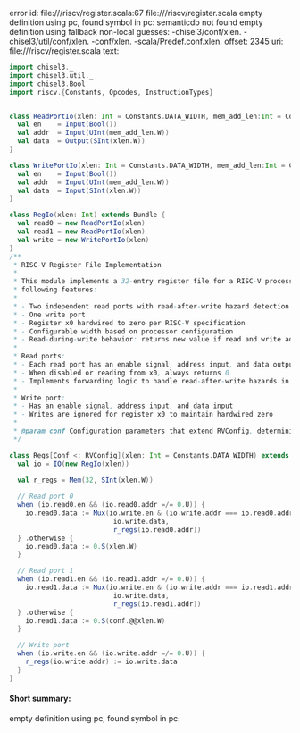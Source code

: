 error id: file://<WORKSPACE>/riscv/register.scala:67
file://<WORKSPACE>/riscv/register.scala
empty definition using pc, found symbol in pc: 
semanticdb not found
empty definition using fallback
non-local guesses:
	 -chisel3/conf/xlen.
	 -chisel3/util/conf/xlen.
	 -conf/xlen.
	 -scala/Predef.conf.xlen.
offset: 2345
uri: file://<WORKSPACE>/riscv/register.scala
text:
```scala
import chisel3._
import chisel3.util._
import chisel3.Bool
import riscv.{Constants, Opcodes, InstructionTypes}


class ReadPortIo(xlen: Int = Constants.DATA_WIDTH, mem_add_len:Int = Constants.MEM_ADDR_WIDTH) extends Bundle {
  val en    = Input(Bool())
  val addr  = Input(UInt(mem_add_len.W))
  val data  = Output(SInt(xlen.W))
}

class WritePortIo(xlen: Int = Constants.DATA_WIDTH, mem_add_len:Int = Constants.MEM_ADDR_WIDTH) extends Bundle {
  val en    = Input(Bool())
  val addr  = Input(UInt(mem_add_len.W))
  val data  = Input(SInt(xlen.W))
}

class RegIo(xlen: Int) extends Bundle {
  val read0 = new ReadPortIo(xlen)
  val read1 = new ReadPortIo(xlen)
  val write = new WritePortIo(xlen)
}
/**
 * RISC-V Register File Implementation
 * 
 * This module implements a 32-entry register file for a RISC-V processor with the
 * following features:
 *
 * - Two independent read ports with read-after-write hazard detection
 * - One write port
 * - Register x0 hardwired to zero per RISC-V specification
 * - Configurable width based on processor configuration
 * - Read-during-write behavior: returns new value if read and write addresses match
 *
 * Read ports:
 * - Each read port has an enable signal, address input, and data output
 * - When disabled or reading from x0, always returns 0
 * - Implements forwarding logic to handle read-after-write hazards in the same cycle
 *
 * Write port:
 * - Has an enable signal, address input, and data input
 * - Writes are ignored for register x0 to maintain hardwired zero
 *
 * @param conf Configuration parameters that extend RVConfig, determining properties like XLEN
 */

class Regs[Conf <: RVConfig](xlen: Int = Constants.DATA_WIDTH) extends Module {
  val io = IO(new RegIo(xlen))
  
  val r_regs = Mem(32, SInt(xlen.W))

  // Read port 0
  when (io.read0.en && (io.read0.addr =/= 0.U)) {
    io.read0.data := Mux(io.write.en & (io.write.addr === io.read0.addr), 
                          io.write.data, 
                          r_regs(io.read0.addr))
  } .otherwise {
    io.read0.data := 0.S(xlen.W)
  }

  // Read port 1
  when (io.read1.en && (io.read1.addr =/= 0.U)) {
    io.read1.data := Mux(io.write.en & (io.write.addr === io.read1.addr),
                          io.write.data, 
                          r_regs(io.read1.addr))
  } .otherwise {
    io.read1.data := 0.S(conf.@@xlen.W)
  }

  // Write port
  when (io.write.en && (io.write.addr =/= 0.U)) {
    r_regs(io.write.addr) := io.write.data
  }
}
```


#### Short summary: 

empty definition using pc, found symbol in pc: 